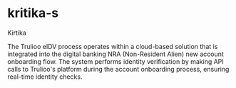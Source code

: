 # kritika-s
Kirtika

The Trulioo eIDV process operates within a cloud-based solution that is integrated into the digital banking NRA (Non-Resident Alien) new account onboarding flow. The system performs identity verification by making API calls to Trulioo's platform during the account onboarding process, ensuring real-time identity checks.






